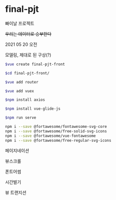 # final-pjt

빠이날 프로젝트

~~우리는 데이터로 승부한다~~

2021 05 20 오전

모델링, 제대로 된 구상(?)

```bash
$vue create final-pjt-front

$cd final-pjt-front/

$vue add router

$vue add vuex

$npm install axios

$npm install vue-glide-js

$npm run serve

npm i --save @fortawesome/fontawesome-svg-core
npm i --save @fortawesome/free-solid-svg-icons
npm i --save @fortawesome/vue-fontawesome
npm i --save @fortawesome/free-regular-svg-icons 

```

페이지네이션

뷰스크롤

폰트어썸

시간벌기



뷰 트랜지션